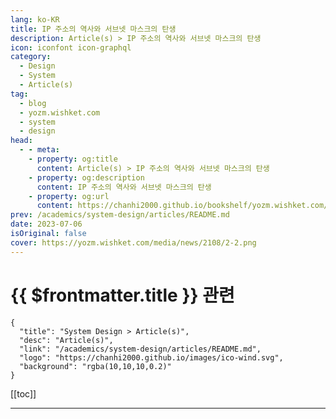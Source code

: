 ```yaml
---
lang: ko-KR
title: IP 주소의 역사와 서브넷 마스크의 탄생
description: Article(s) > IP 주소의 역사와 서브넷 마스크의 탄생
icon: iconfont icon-graphql
category: 
  - Design
  - System
  - Article(s)
tag: 
  - blog
  - yozm.wishket.com
  - system
  - design
head:
  - - meta:
    - property: og:title
      content: Article(s) > IP 주소의 역사와 서브넷 마스크의 탄생
    - property: og:description
      content: IP 주소의 역사와 서브넷 마스크의 탄생
    - property: og:url
      content: https://chanhi2000.github.io/bookshelf/yozm.wishket.com/2108.html
prev: /academics/system-design/articles/README.md
date: 2023-07-06
isOriginal: false
cover: https://yozm.wishket.com/media/news/2108/2-2.png
---
```


# {{ $frontmatter.title }} 관련

```component VPCard
{
  "title": "System Design > Article(s)",
  "desc": "Article(s)",
  "link": "/academics/system-design/articles/README.md",
  "logo": "https://chanhi2000.github.io/images/ico-wind.svg",
  "background": "rgba(10,10,10,0.2)"
}
```

[[toc]]

---

<SiteInfo
  name="IP 주소의 역사와 서브넷 마스크의 탄생 | 요즘IT"
  desc="오늘날, 거의 대다수의 가정집에 설치되어 있는 유무선 공유기를 하나의 LAN이라고도 볼 수 있습니다. 그럼 세상에는 얼마나 많은 네트워크가 존재하는 걸까요? 과연 이 모든 네트워크에 할당할 주소는 충분히 존재할까요? 이번 글에서는 이전까지 5회차에 걸쳐 요즘IT에 연재했던 ‘엄청 쉬운 네트워크 이야기’ 시리즈의 부록으로 IP 주소의 역사를 알아보며, 여기에 필수적으로 등장하는 서브넷 마스크도 함께 알아보겠습니다. 이번 글에서의 IP는 IPv4를 뜻한다는 것을 미리 알려드립니다."
  url="https://yozm.wishket.com/magazine/detail/2108/"
  logo="https://yozm.wishket.com/static/renewal/img/global/gnb_yozmit.svg"
  preview="https://yozm.wishket.com/media/news/2108/2-2.png"/>

<!-- TODO: 작성 -->

